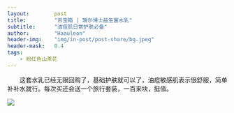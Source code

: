 ```yaml
---
layout:        post
title:         "百宝箱 | 瑷尔博士益生菌水乳"
subtitle:      "油痘肌日常护肤必备"
author:        "Haauleon"
header-img:    "img/in-post/post-share/bg.jpeg"
header-mask:   0.4
tags:
    - 粉红色山茶花
---
```


&emsp;&emsp;这套水乳已经无限回购了，基础护肤就可以了，油痘敏感肌表示很舒服，简单补补水就行。每次买还会送一个旅行套装，一百来块，挺值。       

![](https://img.alicdn.com/imgextra/i4/440290080/O1CN014qjtmm1CSgSumCpJS_!!0-saturn_solar.jpg)